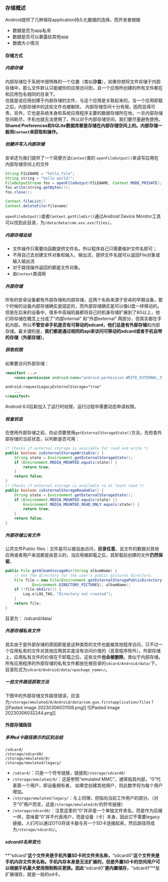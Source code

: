 ### 存储概述
Android提供了几种保存application持久化数据的选择。而开发者根据
-   数据是否为app私有
-   数据是否可以暴露给其他app
-   数据大小情况

#### 存储方式

##### 内部存储
内部存储位于系统中很特殊的一个位置（类似**沙盒**），如果你想将文件存储于内部存储中，那么文件默认只能被你的应用访问到，且一个应用所创建的所有文件都在和应用包名相同的目录下。  
也就是说应用创建于内部存储的文件，与这个应用是关联起来的。当一个应用卸载之后，内部存储中的这些文件也被删除。 内部存储空间十分有限，因而显得可贵，另外，它也是系统本身和系统应用程序主要的数据存储所在地，一旦内部存储空间耗尽，手机也就无法使用了。所以对于内部存储空间，我们要尽量避免使用。**Shared Preferences和SQLite数据库都是存储在内部存储空间上的。内部存储一般用`Context`来获取和操作。**

##### 创建并写入内部存储
安卓还为我们提供了一个简便方法`Context`类的 `openFileOutput()`来读写应用在内部存储空间上的文件
```java
String FILENAME = "hello_file";
String string = "hello world!";
FileOutputStream fos = openFileOutput(FILENAME, Context.MODE_PRIVATE);
fos.write(string.getBytes());
fos.close();

Context.fileList()
Context.deleteFile(filename)
```

`openFileOutput()`或者`Context.getFileDir()`通过Android Device Monitor工具可以找到此目录，为`/data/data/com.xxx.xxx/files/`。

##### 内部存储总结
- 文件操作只需要向函数提供文件名，所以程序自己只需要维护文件名即可；
- 不用自己去创建文件对象和输入、输出流，提供文件名就可以返回File对象或输入输出流
- 对于路径操作返回的都是文件对象。
- 由`Context`类调用

##### 外部存储
所有的安卓设备都有外部存储和内部存储，这两个名称来源于安卓的早期设备，那个时候的设备内部存储确实是固定的，而外部存储确实是可以像U盘一样移动的。但是在后来的设备中，很多中高端机器都将自己的机身存储扩展到了8G以上，他们将存储在概念上分成了"内部internal" 和"外部external" 两部分，但其实都在手机内部。所以**不管安卓手机是否有可移动的sdcard，他们总是有外部存储**和内部存储。最关键的是，**我们都是通过相同的api来访问可移动的sdcard或者手机自带的存储（外部存储）**。

##### 获取权限
如果要访问外部存储：
```xml
<manifest ...>
    <uses-permission android:name="android.permission.WRITE_EXTERNAL_STORAGE" />
    
android:requestLegacyExternalStorage="true"
    ...
</manifest>
```
Android 6.0后新加入了运行时权限，运行过程中需要动态申请权限。
  
##### 检查状态
在使用外部存储之前，你必须要使用`getExternalStorageState()`方法，先检查外部存储的当前状态，以判断是否可用：
```java
/* Checks if external storage is available for read and write */
public boolean isExternalStorageWritable() {
    String state = Environment.getExternalStorageState();
    if (Environment.MEDIA_MOUNTED.equals(state)) {
        return true;
    }
    return false;
}
/* Checks if external storage is available to at least read */
public boolean isExternalStorageReadable() {
    String state = Environment.getExternalStorageState();
    if (Environment.MEDIA_MOUNTED.equals(state) ||
        Environment.MEDIA_MOUNTED_READ_ONLY.equals(state)) {
        return true;
    }
    return false;
}
```

##### 外部存储公有文件
公共文件Public files：文件是可以被自由访问，**目录任意**，且文件的数据对其他应用或者用户来说都是由意义的，当应用被卸载之后，其卸载前创建的文件**仍然保留**。
```java
public File getAlbumStorageDir(String albumName) {
    // Get the directory for the user's public pictures directory.
    File file = new File(Environment.getExternalStoragePublicDirectory(
            Environment.DIRECTORY_PICTURES), albumName);
    if (!file.mkdirs()) {
        Log.e(LOG_TAG, "Directory not created");
    }
    return file;
}
```
目录为： /sdcard/data/

##### 外部存储私有文件
其实由于是外部存储的原因即是是这种类型的文件也能被其他程序访问，只不过一个应用私有的文件对其他应用其实是没有访问价值的（恶意程序除外）。外部存储上，应用私有文件的价值在于卸载之后，这些文件**也会被删除**。类似于内部存储。  
所有应用程序的外部存储的私有文件都放在根目录的`sdcard/Android/data/`下，目录形式为`sdcard/Android/data/<package_name>/`。

##### 一些文件路径获取方法
下图中的外部存储文件路径错误，应该为`/storage/emulated/0/Android/data/com.guo.firstapplication/files`
![[Pasted image 20230306031108.png]]
![[Pasted image 20230306032244.png]]

#### 外部存储路径

##### 多种sd卡路径表示的区别总结
```
/sdcard/
/storage/sdcard0/
/storage/emulated/0/
/storage/emulated/legacy/
```
-  `/sdcard/`：只是一个符号链接，链接到`/storage/sdcard0/`
- `/storage/emulated/0/`：这是参照“emulated MMC”，通常指其内部，“0”代表第一个用户，即设备拥有者。 如果您创建其他用户，则此数字将为每个用户增加。
- `/storage/emulated/legacy/`：与上同理，但指向当前工作用户的部分。（对于“0”用户而言，这是`/storage/emulated/0/`的符号链接）
- `/storage/sdcard0/`：注意这里的“0”并非是一个单独文件夹名，而是作为后缀一样，意味着“0”并不代表用户，而是设备（卡）本身，因此它不需要legacy链接。人们可以通过OTG将读卡器与另一个SD卡连接起来，然后路径将成为`/storage/sdcard1/`。

##### sdcard0名称变化
**“sdcard”**这个文件夹是手机外置SD卡的文件夹名称，**“sdcard0”**这个文件夹是手机内存文件夹名称。手机内存本身是无法扩展的，但是外置SD卡的空间用户可以根据手机最大使用限制购买更换。因此**“sdcard0”**是内置储存，**“sdcard1”**是扩展储存，就是一般的sd卡。